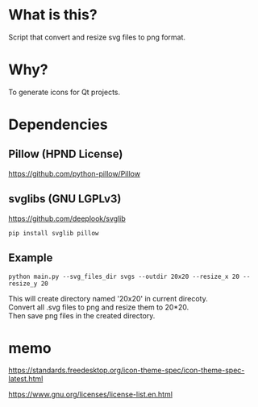 # What is this?
Script that convert and resize svg files to png format.

# Why?
To generate icons for Qt projects.


# Dependencies

## Pillow (HPND License)
https://github.com/python-pillow/Pillow

## svglibs (GNU LGPLv3)
https://github.com/deeplook/svglib

```
pip install svglib pillow
```

## Example
```python3
python main.py --svg_files_dir svgs --outdir 20x20 --resize_x 20 --resize_y 20
```
This will create directory named '20x20' in current direcoty.  
Convert all .svg files to png and resize them to 20*20.  
Then save png files in the created directory.  

# memo
https://standards.freedesktop.org/icon-theme-spec/icon-theme-spec-latest.html

https://www.gnu.org/licenses/license-list.en.html
